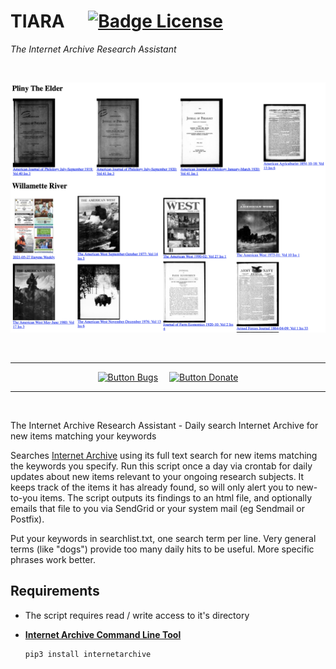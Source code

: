 
# TIARA    [![Badge License]][License]

*The Internet Archive Research Assistant*

<br>

<div align = center>

<img
    src = 'Resources/Showcase.png'
    height = 400
    title = 'Screenshot showing a sample days new items: four hits for "Pliny The Elder" and eight for "Wilamette River"'
/>
    
<br>

---

[![Button Bugs]][Bugs]   
[![Button Donate]][Donate]

---
    
</div>

<br>

The Internet Archive Research Assistant - Daily search Internet Archive for new items matching your keywords

Searches [Internet Archive] using its full text search for new items matching the keywords you specify. Run this script once a day via crontab for daily updates about new items relevant to your ongoing research subjects. It keeps track of the items it has already found, so will only alert you to new-to-you items. The script outputs its findings to an html file, and optionally emails that file to you via SendGrid or your system mail (eg Sendmail or Postfix).

Put your keywords in searchlist.txt, one search term per line. Very general terms (like "dogs") provide too many daily hits to be useful. More specific phrases work better.

##  Requirements

- The script requires read / write access to it's directory

- **[Internet Archive Command Line Tool][IACLT]**

    ```sh
    pip3 install internetarchive
    ```
    
<br>


<!----------------------------------------------------------------------------->

[Internet Archive]: https://archive.org/
[Twitter]: https://twitter.com/kaysavetz
[Donate]: https://archive.org/donate/
[IACLT]: https://github.com/jjjake/internetarchive

[License]: LICENSE
[Bugs]: Documentation/Bugs.md

<!--------------------------------{ Badges }----------------------------------->

[Badge License]: https://img.shields.io/badge/License-MIT-yellow.svg?style=for-the-badge


<!-------------------------------{ Buttons }----------------------------------->

[Button Donate]: https://img.shields.io/badge/Donate-yellow?style=for-the-badge&logo=InternetArchive&logoColor=white
[Button Bugs]: https://img.shields.io/badge/Bugs-6A5FBB?style=for-the-badge
